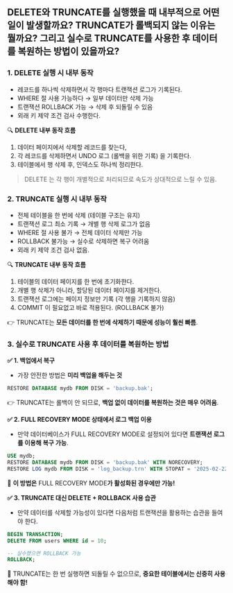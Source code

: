 ## DELETE와 TRUNCATE를 실행했을 때 내부적으로 어떤 일이 발생할까요? TRUNCATE가 롤백되지 않는 이유는 뭘까요? 그리고 실수로 TRUNCATE를 사용한 후 데이터를 복원하는 방법이 있을까요?

### 1. DELETE 실행 시 내부 동작

- 레코드를 하나씩 삭제하면서 각 행마다 트랜잭션 로그가 기록된다.
- WHERE 절 사용 가능하다 → 일부 데이터만 삭제 가능
- 트랜잭션 ROLLBACK 가능 → 삭제 후 되돌릴 수 있음
- 외래 키 제약 조건 검사 수행한다.

🔍 **DELETE 내부 동작 흐름**

1. 데이터 페이지에서 삭제할 레코드를 찾는다,
2. 각 레코드를 삭제하면서 UNDO 로그 (롤백을 위한 기록) 을 기록한다.
3. 테이블에서 행 삭제 후, 인덱스도 하나씩 정리한다.

> DELETE 는 각 행이 개별적으로 처리되므로 속도가 상대적으로 느릴 수 있음.
>

### 2. TRUNCATE 실행 시 내부 동작

- 전체 테이블을 한 번에 삭제 (테이블 구조는 유지)
- 트랜잭션 로그 최소 기록 → 개별 행 삭제 로그가 없음
- WHERE 절 사용 불가 → 전체 데이터 삭제만 가능
- ROLLBACK 불가능 → 실수로 삭제하면 복구 어려움
- 외래 키 제약 조건 검사 없음.

🔍 **TRUNCATE 내부 동작 흐름**

1. 테이블의 데이터 페이지를 한 번에 초기화한다.
2. 개별 행 삭제가 아니라, 할당된 데이터 페이지를 제거한다.
3. 트랜잭션 로그에는 페이지 정보만 기록 (각 행을 기록하지 않음)
4. COMMIT 이 필요없고 바로 적용된다. (ROLLBACK 불가)

👉 TRUNCATE는 **모든 데이터를 한 번에 삭제하기 때문에 성능이 훨씬 빠름**.

### 3. 실수로 TRUNCATE 사용 후 데이터를 복원하는 방법

**✅ 1. 백업에서 복구**

- 가장 안전한 방법은 **미리 백업을 해두는 것**

```sql
RESTORE DATABASE mydb FROM DISK = 'backup.bak';
```

👉 TRUNCATE는 롤백이 안 되므로, **백업 없이 데이터를 복원하는 것은 매우 어려움**.

**✅ 2. FULL RECOVERY MODE 상태에서 로그 백업 이용**

- 만약 데이터베이스가 FULL RECOVERY MODE로 설정되어 있다면 **트랜잭션 로그를 이용해 복구 가능**.

```sql
USE mydb;
RESTORE DATABASE mydb FROM DISK = 'backup.bak' WITH NORECOVERY;
RESTORE LOG mydb FROM DISK = 'log_backup.trn' WITH STOPAT = '2025-02-22 10:30:00';
```

📌 **이 방법은** FULL RECOVERY MODE**가 활성화된 경우에만 가능!**

**✅ 3. TRUNCATE 대신 DELETE + ROLLBACK 사용 습관**

- 만약 데이터를 삭제할 가능성이 있다면 다음처럼 트랜잭션을 활용하는 습관을 들여야 한다.

```sql
BEGIN TRANSACTION;
DELETE FROM users WHERE id = 10;

-- 실수했으면 ROLLBACK 가능
ROLLBACK;
```

📌 TRUNCATE는 한 번 실행하면 되돌릴 수 없으므로, **중요한 테이블에서는 신중히 사용해야 함!**